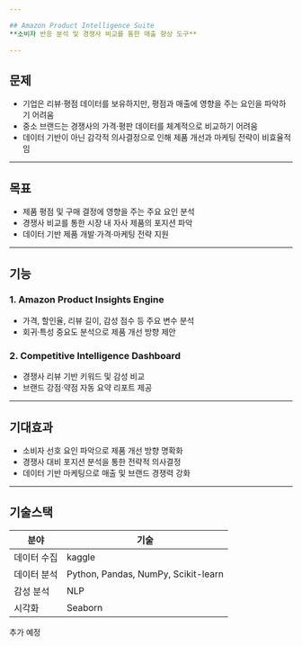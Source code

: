 ```yaml
---

## Amazon Product Intelligence Suite  
**소비자 반응 분석 및 경쟁사 비교를 통한 매출 향상 도구**

---
```


## 문제
- 기업은 리뷰·평점 데이터를 보유하지만, 평점과 매출에 영향을 주는 요인을 파악하기 어려움  
- 중소 브랜드는 경쟁사의 가격·평판 데이터를 체계적으로 비교하기 어려움  
- 데이터 기반이 아닌 감각적 의사결정으로 인해 제품 개선과 마케팅 전략이 비효율적임  

---

## 목표
- 제품 평점 및 구매 결정에 영향을 주는 주요 요인 분석  
- 경쟁사 비교를 통한 시장 내 자사 제품의 포지션 파악  
- 데이터 기반 제품 개발·가격·마케팅 전략 지원  

---

## 기능

### 1. Amazon Product Insights Engine
- 가격, 할인율, 리뷰 길이, 감성 점수 등 주요 변수 분석   
- 회귀·특성 중요도 분석으로 제품 개선 방향 제안  

### 2. Competitive Intelligence Dashboard
- 경쟁사 리뷰 기반 키워드 및 감성 비교  
- 브랜드 강점·약점 자동 요약 리포트 제공  

---

## 기대효과
- 소비자 선호 요인 파악으로 제품 개선 방향 명확화  
- 경쟁사 대비 포지션 분석을 통한 전략적 의사결정  
- 데이터 기반 마케팅으로 매출 및 브랜드 경쟁력 강화  

---

## 기술스택
| 분야 | 기술 |
|------|------|
| 데이터 수집 | kaggle |
| 데이터 분석 | Python, Pandas, NumPy, Scikit-learn |
| 감성 분석 | NLP |
| 시각화 | Seaborn |
추가 예정
